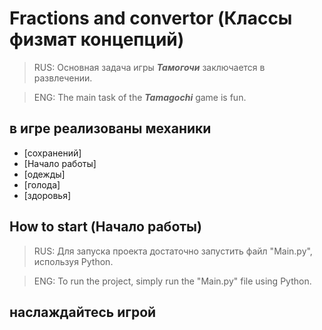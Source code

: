 # Fractions and convertor (Классы физмат концепций)
> RUS: Основная задача игры ***Тамогочи*** заключается в развлечении.

> ENG: The main task of the ***Tamagochi*** game is fun.

## в игре реализованы механики
- [сохранений]
- [Начало работы]
- [одежды]
- [голода]
- [здоровья]


## How to start (Начало работы)
> RUS: Для запуска проекта достаточно запустить файл "Main.py", используя Python.

> ENG: To run the project, simply run the "Main.py" file using Python.

##    наслаждайтесь игрой
